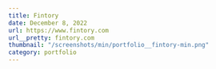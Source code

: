 ```yaml
---
title: Fintory
date: December 8, 2022
url: https://www.fintory.com
url__pretty: fintory.com
thumbnail: "/screenshots/min/portfolio__fintory-min.png"
category: portfolio
---
```

